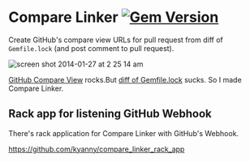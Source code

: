 # Compare Linker [![Gem Version][gem-badge]][gem-link]

Create GitHub's compare view URLs for pull request from diff of `Gemfile.lock` (and post comment to pull request).

![screen shot 2014-01-27 at 2 25 14 am](https://f.cloud.github.com/assets/10515/2004469/de374152-86ae-11e3-84a0-19e2ef40b959.png)

[GitHub Compare View](https://github.com/blog/612-introducing-github-compare-view) rocks.But [diff of Gemfile.lock](https://github.com/kyanny/compare_linker_demo/pull/14/files) sucks. So I made Compare Linker.

## Rack app for listening GitHub Webhook

There's rack application for Compare Linker with GitHub's Webhook.

https://github.com/kyanny/compare_linker_rack_app

[gem-badge]: https://badge.fury.io/rb/compare_linker.svg
[gem-link]: http://badge.fury.io/rb/compare_linker
